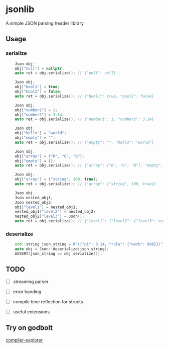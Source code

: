 # jsonlib

A simple JSON parsing header library

## Usage

### serialize

```cpp
    Json obj;
    obj["null"] = nullptr;
    auto ret = obj.serialize(); // {"null": null}
```

```cpp
    Json obj;
    obj["bool1"] = true;
    obj["bool2"] = false;
    auto ret = obj.serialize(); // {"bool1": true, "bool2": false}
```

```cpp
    Json obj;
    obj["number1"] = 1;
    obj["number2"] = 3.14;
    auto ret = obj.serialize(); // {"number1": 1, "number2": 3.14}
```

```cpp
    Json obj;
    obj["hello"] = "world";
    obj["empty"] = "";
    auto ret = obj.serialize(); // {"empty": "", "hello": "world"}
```

```cpp
    Json obj;
    obj["array"] = {"R", "G", "B"};
    obj["empty"] = {};
    auto ret = obj.serialize(); // {"array": ["R", "G", "B"], "empty": null}
```

```cpp
    Json obj;
    obj["array"] = {"string", 100, true};
    auto ret = obj.serialize(); // {"array": ["string", 100, true]}
```

```cpp
    Json obj;
    Json nested_obj1;
    Json nested_obj2;
    obj["level1"] = nested_obj1;
    nested_obj1["level2"] = nested_obj2;
    nested_obj2["level3"] = Json();
    auto ret = obj.serialize(); // {"level1": {"level2": {"level3": null}}}
```

### deserialize

```cpp
    std::string json_string = R"({"pi": 3.14, "rule": {"work": 996}})";
    auto obj = Json::deserialize(json_string);
    ASSERT(json_string == obj.serialize());
```

## TODO

- [ ] streaming parser
- [ ] error handing
- [ ] compile time reflection for structs
- [ ] useful extensions


## Try on godbolt

[compiler-explorer](https://godbolt.org/z/EzK96j53E)
